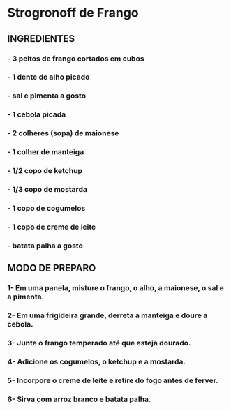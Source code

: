 # Strogronoff de Frango

## INGREDIENTES

### - 3 peitos de frango cortados em cubos
### - 1 dente de alho picado
### - sal e pimenta a gosto
### - 1 cebola picada
### - 2 colheres (sopa) de maionese
### - 1 colher de manteiga
### - 1/2 copo de ketchup
### - 1/3 copo de mostarda
### - 1 copo de cogumelos
### - 1 copo de creme de leite
### - batata palha a gosto

## MODO DE PREPARO

### 1- Em uma panela, misture o frango, o alho, a maionese, o sal e a pimenta.

### 2- Em uma frigideira grande, derreta a manteiga e doure a cebola.

### 3- Junte o frango temperado até que esteja dourado.

### 4- Adicione os cogumelos, o ketchup e a mostarda.

### 5- Incorpore o creme de leite e retire do fogo antes de ferver.

### 6- Sirva com arroz branco e batata palha.